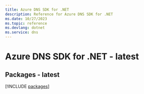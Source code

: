 ```yaml
---
title: Azure DNS SDK for .NET
description: Reference for Azure DNS SDK for .NET
ms.date: 10/27/2023
ms.topic: reference
ms.devlang: dotnet
ms.service: dns
---
```

# Azure DNS SDK for .NET - latest
## Packages - latest
[!INCLUDE [packages](dns-index.md)]